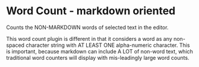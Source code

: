 # Word Count - markdown oriented

Counts the NON-MARKDOWN words of selected text in the editor.

This word count plugin is different in that it considers a word as any non-spaced character string with AT LEAST ONE alpha-numeric character.  This is important, because markdown can include A LOT of non-word text, which traditional word counters will display with mis-leadingly large word counts.

